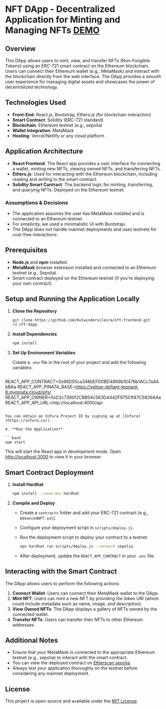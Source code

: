 
# NFT DApp - Decentralized Application for Minting and Managing NFTs [DEMO](https://nft-frontend-kz4y.onrender.com/)

## Overview

This DApp allows users to mint, view, and transfer NFTs (Non-Fungible Tokens) using an ERC-721 smart contract on the Ethereum blockchain. Users can connect their Ethereum wallet (e.g., MetaMask) and interact with the blockchain directly from the web interface. The DApp provides a smooth user experience for managing digital assets and showcases the power of decentralized technology.

## Technologies Used

- **Front-End**: React.js, Bootstrap, Ethers.js (for blockchain interaction)
- **Smart Contract**: Solidity (ERC-721 standard)
- **Blockchain**: Ethereum testnet (e.g., sepolia)
- **Wallet Integration**: MetaMask
- **Hosting**: Vercel/Netlify or any cloud platform

## Application Architecture

- **React Frontend**: The React app provides a user interface for connecting a wallet, minting new NFTs, viewing owned NFTs, and transferring NFTs.
- **Ethers.js**: Used for interacting with the Ethereum blockchain, including reading and writing to the smart contract.
- **Solidity Smart Contract**: The backend logic for minting, transferring, and querying NFTs. Deployed on the Ethereum testnet.
  
### Assumptions & Decisions

- The application assumes the user has MetaMask installed and is connected to an Ethereum testnet.
- For simplicity, we used a minimalistic UI with Bootstrap.
- The DApp does not handle mainnet deployments and uses testnets for cost-free interactions.

## Prerequisites

- **Node.js** and **npm** installed.
- **MetaMask** browser extension installed and connected to an Ethereum testnet (e.g., Sepolia).
- Smart contract deployed on the Ethereum testnet (if you're deploying your own contract).

## Setup and Running the Application Locally

1. **Clone the Repository**

   ```bash
   git clone https://github.com/Kulwindervilasra/nft-frontend.git
   cd nft-dapp
   ```

2. **Install Dependencies**

   ```bash
   npm install
   ```

3. **Set Up Environment Variables**

   Create a `.env` file in the root of your project and add the following variables:

   ```bash
REACT_APP_CONTRACT=0x96D55ca348bEFD0BD4869b10476b1ACc7a4AbBAa
REACT_APP_PINATA_BASE=https://yellow-defiant-leopard-8.mypinata.cloud/ipfs/
REACT_APP_OWNER=0xD2c7390f2CBB54c563D4442F97501f47C5839AAe
REACT_APP_API_URL=http://localhost:4000/api
   ```

   You can obtain an Infura Project ID by signing up at [Infura](https://infura.io/).

4. **Run the Application**

   ```bash
   npm start
   ```

   This will start the React app in development mode. Open [http://localhost:3000](http://localhost:3000) to view it in your browser.

## Smart Contract Deployment

1. **Install Hardhat**

   ```bash
   npm install --save-dev hardhat
   ```

2. **Compile and Deploy**

   - Create a `contracts` folder and add your ERC-721 contract (e.g., `AdvancedNFT.sol`).
   - Configure your deployment script in `scripts/deploy.js`.
   - Run the deployment script to deploy your contract to a testnet:

     ```bash
     npx hardhat run scripts/deploy.js --network sepolia
     ```

   - After deployment, update the `REACT_APP_CONTRACT` in your `.env` file.

## Interacting with the Smart Contract

The DApp allows users to perform the following actions:

1. **Connect Wallet**: Users can connect their MetaMask wallet to the DApp.
2. **Mint NFT**: Users can mint a new NFT by providing the token URI (which could include metadata such as name, image, and description).
3. **View Owned NFTs**: The DApp displays a gallery of NFTs owned by the connected wallet.
4. **Transfer NFTs**: Users can transfer their NFTs to other Ethereum addresses.

## Additional Notes

- Ensure that your MetaMask is connected to the appropriate Ethereum testnet (e.g., sepolia) to interact with the smart contract.
- You can view the deployed contract on [Etherscan sepolia](https://sepolia.etherscan.io/).
- Always test your application thoroughly on the testnet before considering any mainnet deployment.

## License

This project is open-source and available under the [MIT License](LICENSE).
